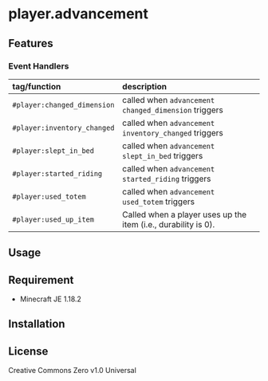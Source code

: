 player.advancement
==

## Features

### Event Handlers

|tag/function|description|
|:--|:--|
|`#player:changed_dimension`|called when `advancement changed_dimension` triggers|
|`#player:inventory_changed`|called when `advancement inventory_changed` triggers|
|`#player:slept_in_bed`|called when `advancement slept_in_bed` triggers|
|`#player:started_riding`|called when `advancement started_riding` triggers|
|`#player:used_totem`|called when `advancement used_totem` triggers|
|`#player:used_up_item`|Called when a player uses up the item (i.e., durability is 0).|

## Usage

## Requirement

- Minecraft JE 1.18.2

## Installation

## License
Creative Commons Zero v1.0 Universal
